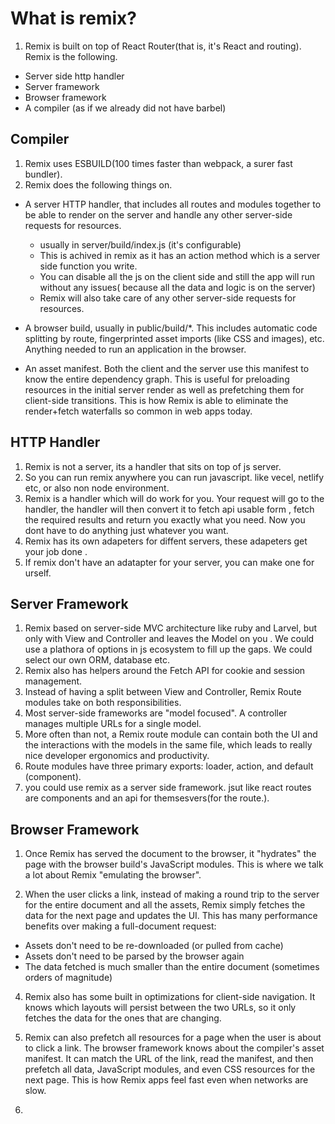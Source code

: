 # What is remix?

1. Remix is built on top of React Router(that is, it's React and routing). Remix is the following.

- Server side http handler
- Server framework
- Browser framework
- A compiler (as if we already did not have barbel)

## Compiler

1. Remix uses ESBUILD(100 times faster than webpack, a surer fast bundler).
2. Remix does the following things on.

- A server HTTP handler, that includes all routes and modules together to be able to render on the server and handle any other server-side requests for resources.

  - usually in server/build/index.js (it's configurable)
  - This is achived in remix as it has an action method which is a server side function you write.
  - You can disable all the js on the client side and still the app will run without any issues( because all the data and logic is on the server)
  - Remix will also take care of any other server-side requests for resources.

- A browser build, usually in public/build/\*. This includes automatic code splitting by route, fingerprinted asset imports (like CSS and images), etc. Anything needed to run an application in the browser.
- An asset manifest. Both the client and the server use this manifest to know the entire dependency graph. This is useful for preloading resources in the initial server render as well as prefetching them for client-side transitions. This is how Remix is able to eliminate the render+fetch waterfalls so common in web apps today.

## HTTP Handler

1. Remix is not a server, its a handler that sits on top of js server.
2. So you can run remix anywhere you can run javascript. like vecel, netlify etc, or also non node environment.
3. Remix is a handler which will do work for you. Your request will go to the handler, the handler will then convert it to fetch api usable form , fetch the required results and return you exactly what you need. Now you dont have to do anything just whatever you want.
4. Remix has its own adapeters for diffent servers, these adapeters get your job done .
5. If remix don't have an adatapter for your server, you can make one for urself.

## Server Framework

1. Remix based on server-side MVC architecture like ruby and Larvel, but only with View and Controller and leaves the Model on you . We could use a plathora of options in js ecosystem to fill up the gaps. We could select our own ORM, database etc.
2. Remix also has helpers around the Fetch API for cookie and session management.
3. Instead of having a split between View and Controller, Remix Route modules take on both responsibilities.
4. Most server-side frameworks are "model focused". A controller manages multiple URLs for a single model.
5. More often than not, a Remix route module can contain both the UI and the interactions with the models in the same file, which leads to really nice developer ergonomics and productivity.
6. Route modules have three primary exports: loader, action, and default (component).
7. you could use remix as a server side framework. jsut like react routes are components and an api for themsesvers(for the route.).

## Browser Framework

1. Once Remix has served the document to the browser, it "hydrates" the page with the browser build's JavaScript modules. This is where we talk a lot about Remix "emulating the browser".

2. When the user clicks a link, instead of making a round trip to the server for the entire document and all the assets, Remix simply fetches the data for the next page and updates the UI. This has many performance benefits over making a full-document request:

- Assets don't need to be re-downloaded (or pulled from cache)
- Assets don't need to be parsed by the browser again
- The data fetched is much smaller than the entire document (sometimes orders of magnitude)

4.  Remix also has some built in optimizations for client-side navigation. It knows which layouts will persist between the two URLs, so it only fetches the data for the ones that are changing.

5.  Remix can also prefetch all resources for a page when the user is about to click a link. The browser framework knows about the compiler's asset manifest. It can match the URL of the link, read the manifest, and then prefetch all data, JavaScript modules, and even CSS resources for the next page. This is how Remix apps feel fast even when networks are slow.
6.
